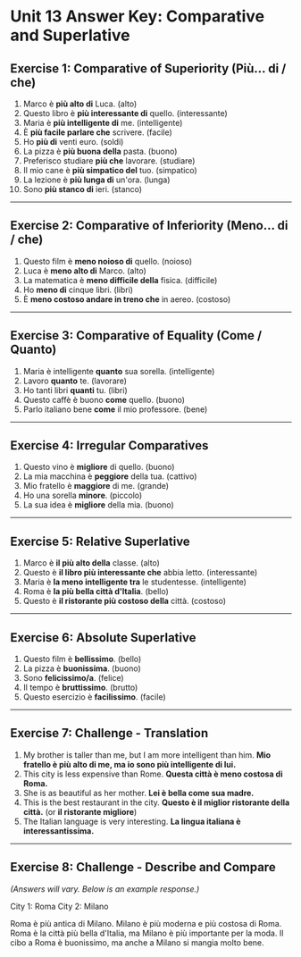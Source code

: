 # Unit 13 Answer Key: Comparative and Superlative

## Exercise 1: Comparative of Superiority (Più... di / che)

1.  Marco è **più alto di** Luca. (alto)
2.  Questo libro è **più interessante di** quello. (interessante)
3.  Maria è **più intelligente di** me. (intelligente)
4.  È **più facile parlare che** scrivere. (facile)
5.  Ho **più di** venti euro. (soldi)
6.  La pizza è **più buona della** pasta. (buono)
7.  Preferisco studiare **più che** lavorare. (studiare)
8.  Il mio cane è **più simpatico del** tuo. (simpatico)
9.  La lezione è **più lunga di** un'ora. (lunga)
10. Sono **più stanco di** ieri. (stanco)

---

## Exercise 2: Comparative of Inferiority (Meno... di / che)

1.  Questo film è **meno noioso di** quello. (noioso)
2.  Luca è **meno alto di** Marco. (alto)
3.  La matematica è **meno difficile della** fisica. (difficile)
4.  Ho **meno di** cinque libri. (libri)
5.  È **meno costoso andare in treno che** in aereo. (costoso)

---

## Exercise 3: Comparative of Equality (Come / Quanto)

1.  Maria è intelligente **quanto** sua sorella. (intelligente)
2.  Lavoro **quanto** te. (lavorare)
3.  Ho tanti libri **quanti** tu. (libri)
4.  Questo caffè è buono **come** quello. (buono)
5.  Parlo italiano bene **come** il mio professore. (bene)

---

## Exercise 4: Irregular Comparatives

1.  Questo vino è **migliore** di quello. (buono)
2.  La mia macchina è **peggiore** della tua. (cattivo)
3.  Mio fratello è **maggiore** di me. (grande)
4.  Ho una sorella **minore**. (piccolo)
5.  La sua idea è **migliore** della mia. (buono)

---

## Exercise 5: Relative Superlative

1.  Marco è **il più alto della** classe. (alto)
2.  Questo è **il libro più interessante che** abbia letto. (interessante)
3.  Maria è **la meno intelligente tra** le studentesse. (intelligente)
4.  Roma è **la più bella città d'Italia**. (bello)
5.  Questo è **il ristorante più costoso della** città. (costoso)

---

## Exercise 6: Absolute Superlative

1.  Questo film è **bellissimo**. (bello)
2.  La pizza è **buonissima**. (buono)
3.  Sono **felicissimo/a**. (felice)
4.  Il tempo è **bruttissimo**. (brutto)
5.  Questo esercizio è **facilissimo**. (facile)

---

## Exercise 7: Challenge - Translation

1.  My brother is taller than me, but I am more intelligent than him.
    **Mio fratello è più alto di me, ma io sono più intelligente di lui.**
2.  This city is less expensive than Rome.
    **Questa città è meno costosa di Roma.**
3.  She is as beautiful as her mother.
    **Lei è bella come sua madre.**
4.  This is the best restaurant in the city.
    **Questo è il miglior ristorante della città.** (or **il ristorante migliore**)
5.  The Italian language is very interesting.
    **La lingua italiana è interessantissima.**

---

## Exercise 8: Challenge - Describe and Compare

*(Answers will vary. Below is an example response.)*

City 1: Roma
City 2: Milano

Roma è più antica di Milano. Milano è più moderna e più costosa di Roma. Roma è la città più bella d'Italia, ma Milano è più importante per la moda. Il cibo a Roma è buonissimo, ma anche a Milano si mangia molto bene.

